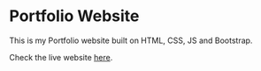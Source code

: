 # Portfolio Website
This is my Portfolio website built on HTML, CSS, JS and Bootstrap.

Check the live website <a href="https://abphotography.live/">here</a>.
